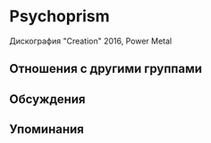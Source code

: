 # Psychoprism

Дискография
"Creation" 2016, Power Metal

## Отношения с другими группами


## Обсуждения


## Упоминания

